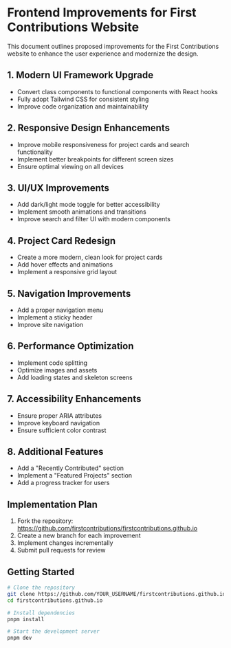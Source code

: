 # Frontend Improvements for First Contributions Website

This document outlines proposed improvements for the First Contributions website to enhance the user experience and modernize the design.

## 1. Modern UI Framework Upgrade

- Convert class components to functional components with React hooks
- Fully adopt Tailwind CSS for consistent styling
- Improve code organization and maintainability

## 2. Responsive Design Enhancements

- Improve mobile responsiveness for project cards and search functionality
- Implement better breakpoints for different screen sizes
- Ensure optimal viewing on all devices

## 3. UI/UX Improvements

- Add dark/light mode toggle for better accessibility
- Implement smooth animations and transitions
- Improve search and filter UI with modern components

## 4. Project Card Redesign

- Create a more modern, clean look for project cards
- Add hover effects and animations
- Implement a responsive grid layout

## 5. Navigation Improvements

- Add a proper navigation menu
- Implement a sticky header
- Improve site navigation

## 6. Performance Optimization

- Implement code splitting
- Optimize images and assets
- Add loading states and skeleton screens

## 7. Accessibility Enhancements

- Ensure proper ARIA attributes
- Improve keyboard navigation
- Ensure sufficient color contrast

## 8. Additional Features

- Add a "Recently Contributed" section
- Implement a "Featured Projects" section
- Add a progress tracker for users

## Implementation Plan

1. Fork the repository: https://github.com/firstcontributions/firstcontributions.github.io
2. Create a new branch for each improvement
3. Implement changes incrementally
4. Submit pull requests for review

## Getting Started

```bash
# Clone the repository
git clone https://github.com/YOUR_USERNAME/firstcontributions.github.io.git
cd firstcontributions.github.io

# Install dependencies
pnpm install

# Start the development server
pnpm dev
```

